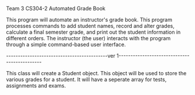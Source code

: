 Team 3
CS304-2
Automated Grade Book

This program will automate an instructor's grade book. This program processes commands to add
student names, record and alter grades, calculate a final semester grade, and print out the
student information in different orders. The instructor (the user) interacts with the program
through a simple command-based user interface.



-------------------------------------------ver 1---------------------------------------------

This class will create a Student object. This object will be used to store the various grades
for a student. It will have a seperate array for tests, assignments and exams.